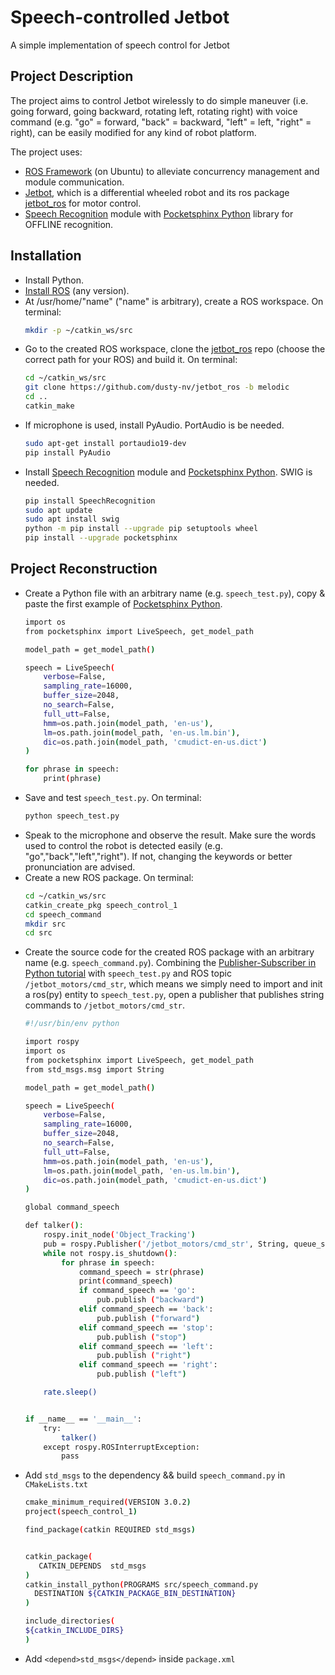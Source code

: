 # Speech-controlled Jetbot
A simple implementation of speech control for Jetbot

## Project Description
The project aims to control Jetbot wirelessly to do simple maneuver (i.e. going forward, going backward, rotating left, rotating right) with voice command (e.g. "go" = forward, "back" = backward, "left" = left, "right" = right), can be easily modified for any kind of robot platform. 

The project uses: 
* [ROS Framework](http://wiki.ros.org/) (on Ubuntu) to alleviate concurrency management and module communication.
* [Jetbot](https://jetbot.org/master/), which is a differential wheeled robot and its ros package [jetbot_ros](https://github.com/dusty-nv/jetbot_ros) for motor control.
* [Speech Recognition](https://github.com/Uberi/speech_recognition#readme) module with [Pocketsphinx Python](https://github.com/bambocher/pocketsphinx-python) library for OFFLINE recognition.

## Installation
* Install Python.
* [Install ROS](http://wiki.ros.org/melodic/Installation/Ubuntu) (any version).
* At /usr/home/"name" ("name" is arbitrary), create a ROS workspace. On terminal: 
   ```sh
   mkdir -p ~/catkin_ws/src
   ```
* Go to the created ROS workspace, clone the [jetbot_ros](https://github.com/dusty-nv/jetbot_ros) repo (choose the correct path for your ROS) and build it. On terminal: 
   ```sh
   cd ~/catkin_ws/src
   git clone https://github.com/dusty-nv/jetbot_ros -b melodic
   cd ..
   catkin_make
   ```
* If microphone is used, install PyAudio. PortAudio is be needed.
   ```sh
   sudo apt-get install portaudio19-dev 
   pip install PyAudio
   ```
* Install [Speech Recognition](https://github.com/Uberi/speech_recognition#readme) module and [Pocketsphinx Python](https://github.com/bambocher/pocketsphinx-python). SWIG is needed.
   ```sh
   pip install SpeechRecognition
   sudo apt update
   sudo apt install swig
   python -m pip install --upgrade pip setuptools wheel
   pip install --upgrade pocketsphinx
   ```
## Project Reconstruction
* Create a Python file with an arbitrary name (e.g. `speech_test.py`), copy & paste the first example of [Pocketsphinx Python](https://github.com/bambocher/pocketsphinx-python).
   ```sh
   import os
   from pocketsphinx import LiveSpeech, get_model_path

   model_path = get_model_path()

   speech = LiveSpeech(
       verbose=False,
       sampling_rate=16000,
       buffer_size=2048,
       no_search=False,
       full_utt=False,
       hmm=os.path.join(model_path, 'en-us'),
       lm=os.path.join(model_path, 'en-us.lm.bin'),
       dic=os.path.join(model_path, 'cmudict-en-us.dict')
   )

   for phrase in speech:
       print(phrase)
   ```
* Save and test `speech_test.py`. On terminal: 
   ```sh
   python speech_test.py
   ```
* Speak to the microphone and observe the result. Make sure the words used to control the robot is detected easily (e.g. "go","back","left","right"). If not, changing the keywords or better pronunciation are advised. 
* Create a new ROS package. On terminal: 
   ```sh
   cd ~/catkin_ws/src
   catkin_create_pkg speech_control_1
   cd speech_command
   mkdir src
   cd src
   ```
* Create the source code for the created ROS package with an arbitrary name (e.g. `speech_command.py`). Combining the [Publisher-Subscriber in Python tutorial](http://wiki.ros.org/ROS/Tutorials/WritingPublisherSubscriber%28python%29) with `speech_test.py` and ROS topic `/jetbot_motors/cmd_str`, which means we simply need to import and init a ros(py) entity to `speech_test.py`, open a publisher that publishes string commands to `/jetbot_motors/cmd_str`. 
   ```sh
   #!/usr/bin/env python

   import rospy
   import os
   from pocketsphinx import LiveSpeech, get_model_path
   from std_msgs.msg import String

   model_path = get_model_path()

   speech = LiveSpeech(
       verbose=False,
       sampling_rate=16000,
       buffer_size=2048,
       no_search=False,
       full_utt=False,
       hmm=os.path.join(model_path, 'en-us'),
       lm=os.path.join(model_path, 'en-us.lm.bin'),
       dic=os.path.join(model_path, 'cmudict-en-us.dict')
   )

   global command_speech

   def talker():
       rospy.init_node('Object_Tracking')
       pub = rospy.Publisher('/jetbot_motors/cmd_str', String, queue_size=100)
       while not rospy.is_shutdown():
           for phrase in speech:
               command_speech = str(phrase)
               print(command_speech)
               if command_speech == 'go':
                   pub.publish ("backward")
               elif command_speech == 'back':
                   pub.publish ("forward")
               elif command_speech == 'stop':
                   pub.publish ("stop")
               elif command_speech == 'left':
                   pub.publish ("right")
               elif command_speech == 'right':
                   pub.publish ("left")

       rate.sleep()


   if __name__ == '__main__':
       try:
           talker()
       except rospy.ROSInterruptException:
           pass
   ```
* Add `std_msgs` to the dependency && build `speech_command.py` in `CMakeLists.txt`
   ```sh
   cmake_minimum_required(VERSION 3.0.2)
   project(speech_control_1)

   find_package(catkin REQUIRED std_msgs)


   catkin_package(
      CATKIN_DEPENDS  std_msgs 
   )
   catkin_install_python(PROGRAMS src/speech_command.py
     DESTINATION ${CATKIN_PACKAGE_BIN_DESTINATION}
   )

   include_directories(
   ${catkin_INCLUDE_DIRS}
   )

   ```
* Add `<depend>std_msgs</depend>` inside `package.xml` 
